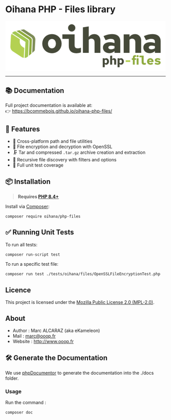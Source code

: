 # Oihana PHP - Files library

![Oihana PHP Files](https://raw.githubusercontent.com/BcommeBois/oihana-php-files/main/.phpdoc/template/assets/images/oihana-php-files-logo-inline-512x160.png)

---

## 📚 Documentation

Full project documentation is available at:  
👉 https://bcommebois.github.io/oihana-php-files/

## 🚀 Features

- 📁 Cross-platform path and file utilities
- 🔐 File encryption and decryption with OpenSSL
- 🗜️ Tar and compressed `.tar.gz` archive creation and extraction
- 📂 Recursive file discovery with filters and options
- 🧪 Full unit test coverage

## 📦 Installation

> **Requires [PHP 8.4+](https://php.net/releases/)**  

Install via [Composer](https://getcomposer.org):
```bash
composer require oihana/php-files
```

## ✅ Running Unit Tests

To run all tests:
```bash
composer run-script test
```

To run a specific test file:
```bash
composer run test ./tests/oihana/files/OpenSSLFileEncryptionTest.php
```

## Licence

This project is licensed under the [Mozilla Public License 2.0 (MPL-2.0)](https://www.mozilla.org/en-US/MPL/2.0/).

## About
* Author : Marc ALCARAZ (aka eKameleon)
* Mail : marc@ooop.fr
* Website : http://www.ooop.fr


## 🛠️ Generate the Documentation

We use [phpDocumentor](https://phpdoc.org/) to generate the documentation into the ./docs folder.

### Usage
Run the command : 
```bash
composer doc
```
